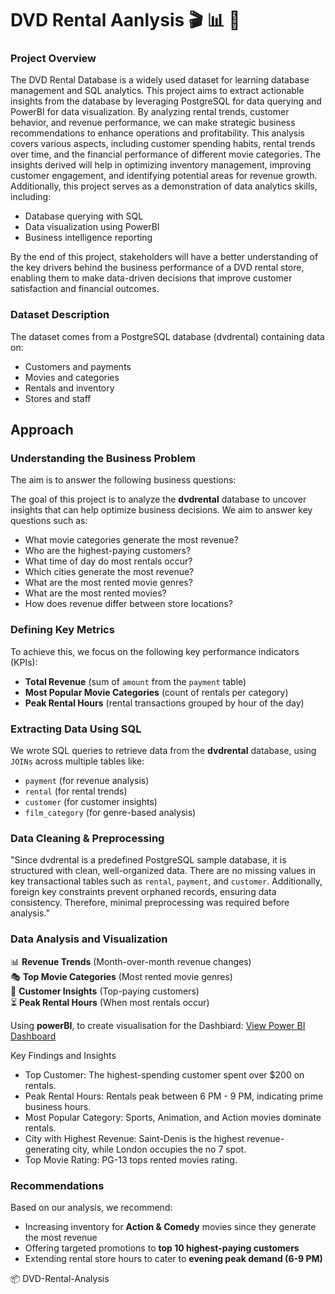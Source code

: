 # DVD Rental Aanlysis 🎬 📊 🎦

### Project Overview
The DVD Rental Database is a widely used dataset for learning database management and SQL analytics. This project aims to extract actionable insights from the database by leveraging PostgreSQL for data querying and PowerBI for data visualization. By analyzing rental trends, customer behavior, and revenue performance, we can make strategic business recommendations to enhance operations and profitability. This analysis covers various aspects, including customer spending habits, rental trends over time, and the financial performance of different movie categories. The insights derived will help in optimizing inventory management, improving customer engagement, and identifying potential areas for revenue growth. Additionally, this project serves as a demonstration of data analytics skills, including:

- Database querying with SQL
- Data visualization using PowerBI
- Business intelligence reporting

By the end of this project, stakeholders will have a better understanding of the key drivers behind the business performance of a DVD rental store, enabling them to make data-driven decisions that improve customer satisfaction and financial outcomes.

### Dataset Description 
The dataset comes from a PostgreSQL database (dvdrental) containing data on:

- Customers and payments
- Movies and categories
- Rentals and inventory
- Stores and staff

## Approach 

### Understanding the Business Problem
The aim is to answer the following business questions:

The goal of this project is to analyze the **dvdrental** database to uncover insights that can help optimize business decisions. We aim to answer key questions such as:  
- What movie categories generate the most revenue?  
- Who are the highest-paying customers?  
- What time of day do most rentals occur?
- Which cities generate the most revenue?
- What are the most rented movie genres?
- What are the most rented movies?
- How does revenue differ between store locations?

### Defining Key Metrics  
To achieve this, we focus on the following key performance indicators (KPIs):  
- **Total Revenue** (sum of `amount` from the `payment` table)  
- **Most Popular Movie Categories** (count of rentals per category)  
- **Peak Rental Hours** (rental transactions grouped by hour of the day)

### Extracting Data Using SQL  
We wrote SQL queries to retrieve data from the **dvdrental** database, using `JOINs` across multiple tables like:  
- `payment` (for revenue analysis)  
- `rental` (for rental trends)  
- `customer` (for customer insights)  
- `film_category` (for genre-based analysis)

### Data Cleaning & Preprocessing  
"Since dvdrental is a predefined PostgreSQL sample database, it is structured with clean, well-organized data. There are no missing values in key transactional tables such as `rental`, `payment`, and `customer`. Additionally, foreign key constraints prevent orphaned records, ensuring data consistency. Therefore, minimal preprocessing was required before analysis."

### Data Analysis and Visualization   
📊 **Revenue Trends** (Month-over-month revenue changes)  
🎭 **Top Movie Categories** (Most rented movie genres)  
👤 **Customer Insights** (Top-paying customers)  
⏳ **Peak Rental Hours** (When most rentals occur) 

Using **powerBI**, to create visualisation for the Dashbiard:
[View Power BI Dashboard](http://example)

Key Findings and Insights
- Top Customer: The highest-spending customer spent over $200 on rentals.
- Peak Rental Hours: Rentals peak between 6 PM - 9 PM, indicating prime business hours.
- Most Popular Category: Sports, Animation, and Action movies dominate rentals.
- City with Highest Revenue: Saint-Denis is the highest revenue-generating city, while London occupies the no 7 spot.
- Top Movie Rating: PG-13 tops rented movies rating.

### Recommendations  
Based on our analysis, we recommend:  
- Increasing inventory for **Action & Comedy** movies since they generate the most revenue  
- Offering targeted promotions to **top 10 highest-paying customers**  
- Extending rental store hours to cater to **evening peak demand (6-9 PM)**  


📦 DVD-Rental-Analysis
